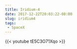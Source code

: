 ```yaml
---
title: Iridium-4
date: 2017-12-22T20:03:22-08:00
slug: iridium4
tags:
 - SpaceX
---
```


{{< youtube tE5C3O71Xqo >}}

<!--more-->

